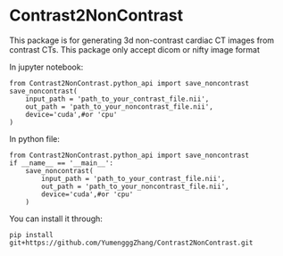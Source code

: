 
# Contrast2NonContrast

This package is for generating 3d non-contrast cardiac CT images from contrast CTs. This package only accept dicom or nifty image format

In jupyter notebook:
```
from Contrast2NonContrast.python_api import save_noncontrast
save_noncontrast(
    input_path = 'path_to_your_contrast_file.nii',
    out_path = 'path_to_your_noncontrast_file.nii',
    device='cuda',#or 'cpu'
)
```
In python file:
```
from Contrast2NonContrast.python_api import save_noncontrast    
if __name__ == '__main__':
    save_noncontrast(
        input_path = 'path_to_your_contrast_file.nii',
        out_path = 'path_to_your_noncontrast_file.nii',
        device='cuda',#or 'cpu'
    )

```
You can install it through:
```
pip install git+https://github.com/YumengggZhang/Contrast2NonContrast.git

```
